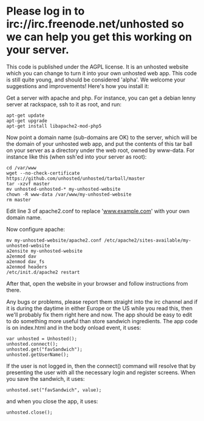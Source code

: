 Please log in to irc://irc.freenode.net/unhosted so we can help you get this working on your server.
======================

This code is published under the AGPL license. It is an unhosted website which you can change to turn it into your 
own unhosted web app. This code is still quite young, and should be considered 'alpha'. We welcome your suggestions
and improvements! Here's how you install it:

Get a server with apache and php. For instance, you can get a debian lenny server at rackspace, ssh to it as root, and run:

	apt-get update
	apt-get upgrade
	apt-get install libapache2-mod-php5

Now point a domain name (sub-domains are OK) to the server, which will be the domain of your unhosted web app, and put the contents of this tar ball on your server as a directory under the web root, owned by www-data. For instance like this (when ssh'ed into your server as root):

	cd /var/www
	wget --no-check-certificate https://github.com/unhosted/unhosted/tarball/master
	tar -xzvf master
	mv unhosted-unhosted-* my-unhosted-website
	chown -R www-data /var/www/my-unhosted-website
	rm master

Edit line 3 of apache2.conf to replace 'www.example.com' with your own domain name.

Now configure apache:

	mv my-unhosted-website/apache2.conf /etc/apache2/sites-available/my-unhosted-website
	a2ensite my-unhosted-website
	a2enmod dav
	a2enmod dav_fs
	a2enmod headers
	/etc/init.d/apache2 restart

After that, open the website in your browser and follow instructions from there.

Any bugs or problems, please report them straight into the irc channel and if it is during the daytime in either
Europe or the US while you read this, then we'll probably fix them right here and now.
The app should be easy to edit to do something more useful than store sandwich ingredients. The app code is on index.html 
and in the body onload event, it uses:

	var unhosted = Unhosted();
	unhosted.connect();
	unhosted.get("favSandwich");
	unhosted.getUserName();

If the user is not logged in, then the connect() command will resolve that by presenting the user with all the necessary login
and register screens. When you save the sandwich, it uses:

	unhosted.set("favSandwich", value);


and when you close the app, it uses:

	unhosted.close();
